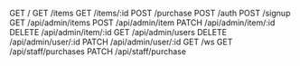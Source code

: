 GET    /
GET    /items
GET    /items/:id
POST   /purchase
POST   /auth
POST   /signup
GET    /api/admin/items
POST   /api/admin/item
PATCH  /api/admin/item/:id 
DELETE /api/admin/item/:id
GET    /api/admin/users
DELETE /api/admin/user/:id
PATCH  /api/admin/user/:id
GET    /ws
GET    /api/staff/purchases
PATCH  /api/staff/purchase


